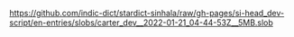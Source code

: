 https://github.com/indic-dict/stardict-sinhala/raw/gh-pages/si-head_dev-script/en-entries/slobs/carter_dev__2022-01-21_04-44-53Z__5MB.slob  
